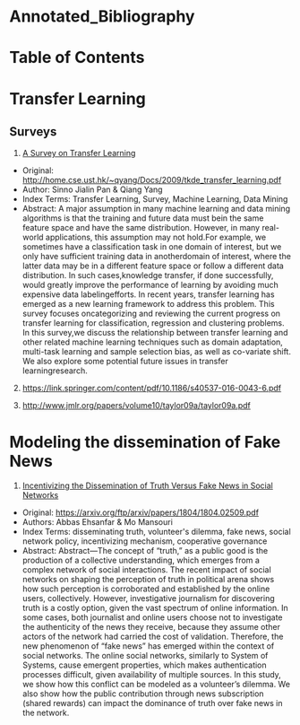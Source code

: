 # Annotated_Bibliography

# Table of Contents

# Transfer Learning

## Surveys

1. [A Survey on Transfer Learning](https://github.com/Kogorushi/Annotated_Bibliography/edit/master/sources/tkde_transfer_learning.pdf)
  - Original: http://home.cse.ust.hk/~qyang/Docs/2009/tkde_transfer_learning.pdf
  - Author: Sinno Jialin Pan & Qiang Yang
  - Index Terms: Transfer Learning, Survey, Machine Learning, Data Mining
  - Abstract: A major assumption in many machine learning and data mining algorithms is that the training and future data must bein the same feature space and have the same distribution. However, in many real-world applications, this assumption may not hold.For example, we sometimes have a classification task in one domain of interest, but we only have sufficient training data in anotherdomain of interest, where the latter data may be in a different feature space or follow a different data distribution. In such cases,knowledge transfer, if done successfully, would greatly improve the performance of learning by avoiding much expensive data labelingefforts. In recent years, transfer learning has emerged as a new learning framework to address this problem. This survey focuses oncategorizing and reviewing the current progress on transfer learning for classification, regression and clustering problems. In this survey,we discuss the relationship between transfer learning and other related machine learning techniques such as domain adaptation, multi-task learning and sample selection bias, as well as co-variate shift. We also explore some potential future issues in transfer learningresearch.

2. https://link.springer.com/content/pdf/10.1186/s40537-016-0043-6.pdf

3. http://www.jmlr.org/papers/volume10/taylor09a/taylor09a.pdf

# Modeling the dissemination of Fake News

1.  [Incentivizing the Dissemination of Truth Versus Fake News in Social Networks](https://github.com/Kogorushi/Annotated_Bibliography/edit/master/sources/1804.02509.pdf)
  - Original: https://arxiv.org/ftp/arxiv/papers/1804/1804.02509.pdf
  - Authors: Abbas Ehsanfar & Mo Mansouri
  - Index Terms: disseminating truth, volunteer's dilemma, fake news, social network policy, incentivizing mechanism, cooperative governance
  - Abstract: Abstract—The concept  of “truth,” as  a  public  good is the production  of  a  collective  understanding,  which  emerges  from  a complex  network  of  social  interactions.  The  recent impact of social  networks  on  shaping  the  perception  of  truth  in political arena shows how such perception is corroborated and established by    the    online    users,    collectively.    However, investigative journalism for discovering truth is a costly option, given the vast spectrum  of  online  information.  In some cases, both journalist and  online  users choose  not  to investigate  the authenticity  of  the news they  receive, because  they  assume other  actors  of  the network had carried  the  cost of  validation.  Therefore,  the  new phenomenon  of  “fake  news”  has  emerged  within the  context  of social networks.  The  online  social  networks,  similarly  to  System of     Systems,     cause     emergent properties,     which     makes authentication  processes  difficult,  given  availability  of multiple sources. In this study, we show how this conflict can be modeled as   a   volunteer’s   dilemma. We   also   show how   the   public contribution through news  subscription  (shared  rewards)    can impact the dominance of truth over fake news in the network.
